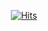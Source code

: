 <div align=center>
	
[![Hits](https://hits.seeyoufarm.com/api/count/incr/badge.svg?url=https://github.com/suhyeonpark1)](https://hits.seeyoufarm.com) 
	
 </div>
